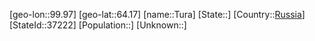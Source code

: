 ﻿---
location: [64.17,99.97]
type: City
tags:
- geo/City


SpocWebEntityId: 35047
isDeleted: false
confidential: public

---
[geo-lon::99.97]
[geo-lat::64.17]
[name::Tura]
[State::]
[Country::[Russia](geo/Continent/Europe/Russia.md)]
[StateId::37222]
[Population::]
[Unknown::]

